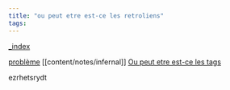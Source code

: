 ```yaml
---
title: "ou peut etre est-ce les retroliens"
tags:
---
```




[_index](content/_index.md)

[problème](content/notes/problème.md)
[[content/notes/infernal]]
[Ou peut etre est-ce les tags](content/notes/Ou%20peut%20etre%20est-ce%20les%20tags.md)

ezrhetsrydt
